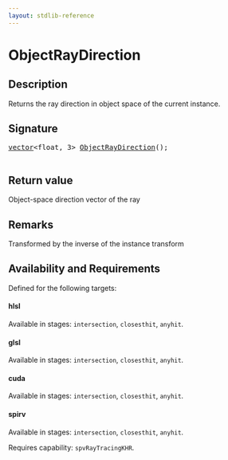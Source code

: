 ```yaml
---
layout: stdlib-reference
---
```


# ObjectRayDirection

## Description

Returns the ray direction in object space of the current instance.



## Signature 

<pre>
<a href="/stdlib-reference/types/vector/index" class="code_type">vector</a>&lt;<span class="code_keyword">float</span>, 3&gt; <a href="/stdlib-reference/global-decls/objectraydirection-069">ObjectRayDirection</a>();

</pre>

## Return value
Object-space direction vector of the ray

## Remarks
Transformed by the inverse of the instance transform


## Availability and Requirements

Defined for the following targets:

#### hlsl
Available in stages: `intersection`, `closesthit`, `anyhit`.

#### glsl
Available in stages: `intersection`, `closesthit`, `anyhit`.

#### cuda
Available in stages: `intersection`, `closesthit`, `anyhit`.

#### spirv
Available in stages: `intersection`, `closesthit`, `anyhit`.

Requires capability: `spvRayTracingKHR`.


